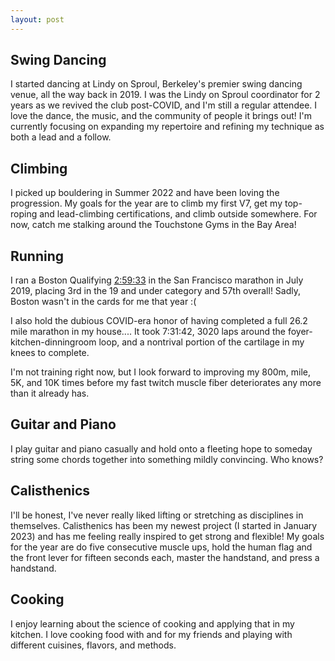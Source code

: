 ```yaml
---
layout: post
---
```


## Swing Dancing

I started dancing at Lindy on Sproul, Berkeley's premier swing dancing venue, all the way back in 2019.  I was the Lindy on Sproul coordinator for 2 years as we revived the club post-COVID, and I'm still a regular attendee.  I love the dance, the music, and the community of people it brings out!  I'm currently focusing on expanding my repertoire and refining my technique as both a lead and a follow.  

## Climbing

I picked up bouldering in Summer 2022 and have been loving the progression. My goals for the year are to climb my first V7, get my top-roping and lead-climbing certifications, and climb outside somewhere.  For now, catch me stalking around the Touchstone Gyms in the Bay Area!

## Running

I ran a Boston Qualifying [2:59:33](https://www.athlinks.com/event/1403/results/Event/872627/Course/1654891/Bib/1289) in the San Francisco marathon in July 2019, placing 3rd in the 19 and under category and 57th overall! Sadly, Boston wasn't in the cards for me that year :(

I also hold the dubious COVID-era honor of having completed a full 26.2 mile marathon in my house.... It took 7:31:42, 3020 laps around the foyer-kitchen-dinningroom loop, and a nontrival portion of the cartilage in my knees to complete.

I'm not training right now, but I look forward to improving my 800m, mile, 5K, and 10K times before my fast twitch muscle fiber deteriorates any more than it already has.  

## Guitar and Piano

I play guitar and piano casually and hold onto a fleeting hope to someday string some chords together into something mildly convincing.  Who knows?

## Calisthenics

I'll be honest, I've never really liked lifting or stretching as disciplines in themselves.  Calisthenics has been my newest project (I started in January 2023) and has me feeling really inspired to get strong and flexible!  My goals for the year are do five consecutive muscle ups, hold the human flag and the front lever for fifteen seconds each, master the handstand, and press a handstand.

## Cooking

I enjoy learning about the science of cooking and applying that in my kitchen.  I love cooking food with and for my friends and playing with different cuisines, flavors, and methods.  